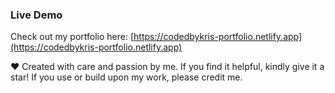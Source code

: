 ### Live Demo  
Check out my portfolio here: [https://codedbykris-portfolio.netlify.app](https://codedbykris-portfolio.netlify.app)  

❤️ Created with care and passion by me. If you find it helpful, kindly give it a star! If you use or build upon my work, please credit me.  

